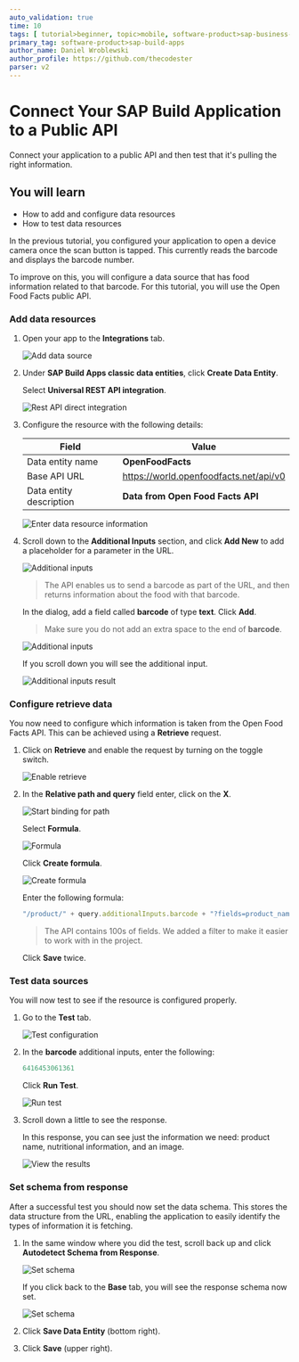 ```yaml
---
auto_validation: true
time: 10
tags: [ tutorial>beginner, topic>mobile, software-product>sap-business-technology-platform]
primary_tag: software-product>sap-build-apps
author_name: Daniel Wroblewski
author_profile: https://github.com/thecodester
parser: v2
---
```

  
# Connect Your SAP Build Application to a Public API
<!-- description --> Connect your application to a public API and then test that it's pulling the right information.

## You will learn
  - How to add and configure data resources
  - How to test data resources

In the previous tutorial, you configured your application to open a device camera once the scan button is tapped. This currently reads the barcode and displays the barcode number.

To improve on this, you will configure a data source that has food information related to that barcode. For this tutorial, you will use the Open Food Facts public API.


### Add data resources


1. Open your app to the **Integrations** tab.
   
    ![Add data source](add_data_source.png)

2. Under **SAP Build Apps classic data entities**, click **Create Data Entity**.

    Select **Universal REST API integration**.

    ![Rest API direct integration](add_data_resource.png)

3. Configure the resource with the following details:

    | Field | Value |
    |-------|-------|
    | Data entity name | **OpenFoodFacts** |
    | Base API URL | <https://world.openfoodfacts.net/api/v0> |
    | Data entity description | **Data from Open Food Facts API** |

    ![Enter data resource information](Enter_data_resource.png)

4. Scroll down to the **Additional Inputs** section, and click **Add New** to add a placeholder for a parameter in the URL.

    ![Additional inputs](additional-inputs1.png)

    >The API enables us to send a barcode as part of the URL, and then returns information about the food with that barcode.

    In the dialog, add a field called **barcode** of type **text**. Click **Add**.

    >Make sure you do not add an extra space to the end of **barcode**.

    ![Additional inputs](additional-inputs2.png)

    If you scroll down you will see the additional input.

    ![Additional inputs result](additional-inputs3.png)





### Configure retrieve data
You now need to configure which information is taken from the Open Food Facts API. This can be achieved using a **Retrieve** request.

1. Click on **Retrieve** and enable the request by turning on the toggle switch.

    ![Enable retrieve](configure1.png)

3. In the **Relative path and query** field enter, click on the **X**.

    ![Start binding for path](configure2.png)

    Select **Formula**.

    ![Formula](configure3.png)

    Click **Create formula**.

    ![Create formula](configure4.png)

    Enter the following formula:

    ```JavaScript
    "/product/" + query.additionalInputs.barcode + "?fields=product_name,nutriments,image_front_url"
    ```

    >The API contains 100s of fields. We added a filter to make it easier to work with in the project. 

    Click **Save** twice.






### Test data sources
You will now test to see if the resource is configured properly.

1. Go to the **Test** tab.

    ![Test configuration](test1.png)

2. In the **barcode** additional inputs,  enter the following:

    ```JavaScript
    6416453061361
    ```

    Click **Run Test**.

    ![Run test](test2.png)

3. Scroll down a little to see the response.

    In this response, you can see just the information we need: product name, nutritional information, and an image. 

    ![View the results](test_results.png)

 

 

### Set schema from response

After a successful test you should now set the data schema. This stores the data structure from the URL, enabling the application to easily identify the types of information it is fetching.

1. In the same window where you did the test, scroll back up and click **Autodetect Schema from Response**.

    ![Set schema](set_schema.png)

    If you click back to the **Base** tab, you will see the response schema now set.

    ![Set schema](set_schema2.png)

2. Click **Save Data Entity** (bottom right).

3. Click **Save** (upper right).



